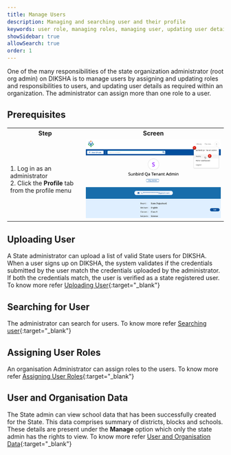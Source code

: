 ```yaml
---
title: Manage Users 
description: Managing and searching user and their profile 
keywords: user role, managing roles, managing user, updating user details
showSidebar: true
allowSearch: true
order: 1
---
```


One of the many responsibilities of the state organization administrator (root org admin) on DIKSHA is to manage users by assigning and updating roles and responsibilities to users, and updating user details as required within an organization. The administrator can assign more than one role to a user.

## Prerequisites

<table>
  <tr>
    <th style="width:35%;">Step</th>
    <th style="width:65%;">Screen</th>
  </tr>
  <tr>
    <td>1. Log in as an administrator <br>2. Click the <b>Profile</b> tab from the profile menu </td>
    <td><img src="../images/admin_assignroles/admin_homepage.png"></td> 
  </tr>
    </table>    

## Uploading User

A State administrator can upload a list of valid State users for DIKSHA. When a user signs up on DIKSHA, the system validates if the credentials submitted by the user match the credentials uploaded by the administrator. If both the credentials match, the user is verified as a state registered user. To know more refer [Uploading User](./uploading-user.html){:target="_blank"}

## Searching for User

The administrator can search for users. To know more refer [Searching user](./searching-user.html){:target="_blank"} 

## Assigning User Roles

An organisation Administrator can assign roles to the users. To know more refer [Assigning User Roles](./assigning-user-role.html){:target="_blank"}

## User and Organisation Data

The State admin can view school data that has been successfully created for the State. This data comprises summary of districts, blocks and schools. These details are present under the **Manage** option which only the state admin has the rights to view. To know more refer [User and Organisation Data](./user-location.html){:target="_blank"}
